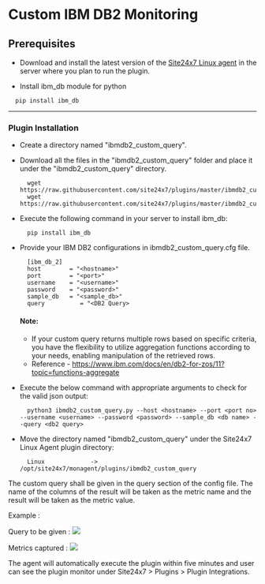 # Custom IBM DB2 Monitoring

                                                                                       
## Prerequisites

- Download and install the latest version of the [Site24x7 Linux agent](https://www.site24x7.com/app/client#/admin/inventory/add-monitor) in the server where you plan to run the plugin. 

- Install ibm_db module for python
```
  pip install ibm_db
```
---



### Plugin Installation  

- Create a directory named "ibmdb2_custom_query".
      
- Download all the files in the "ibmdb2_custom_query" folder and place it under the "ibmdb2_custom_query" directory.

		wget https://raw.githubusercontent.com/site24x7/plugins/master/ibmdb2_custom_query/ibmdb2_custom_query.py
		wget https://raw.githubusercontent.com/site24x7/plugins/master/ibmdb2_custom_query/ibmdb2_custom_query.cfg

- Execute the following command in your server to install ibm_db: 

		pip install ibm_db
		
- Provide your IBM DB2 configurations in ibmdb2_custom_query.cfg file.

		[ibm_db_2]
		host 		= "<hostname>"
		port 		= "<port>"
		username	= "<username>"
		password 	= "<password>"
		sample_db	= "<sample_db>"
		query          = "<DB2 Query>
  #### Note:
  - If your custom query returns multiple rows based on specific criteria, you have the flexibility to utilize aggregation functions according to your needs, enabling manipulation of the retrieved rows.
  - Reference - https://www.ibm.com/docs/en/db2-for-zos/11?topic=functions-aggregate
		
- Execute the below command with appropriate arguments to check for the valid json output:

		python3 ibmdb2_custom_query.py --host <hostname> --port <port no> --username <username> --password <password> --sample_db <db name> --query <db2 query>

- Move the directory named "ibmdb2_custom_query" under the Site24x7 Linux Agent plugin directory: 

		Linux             ->   /opt/site24x7/monagent/plugins/ibmdb2_custom_query


The custom query shall be given in the query section of the config file. The name of the columns of the result will be taken as the metric name and the result will be taken as the metric value.

Example : 

Query to be given :
<img src="https://i.imgur.com/petJTnD.png"/>


Metrics captured :
<img src="https://i.imgur.com/gQ9nPzS.png"/>


The agent will automatically execute the plugin within five minutes and user can see the plugin monitor under Site24x7 > Plugins > Plugin Integrations.


